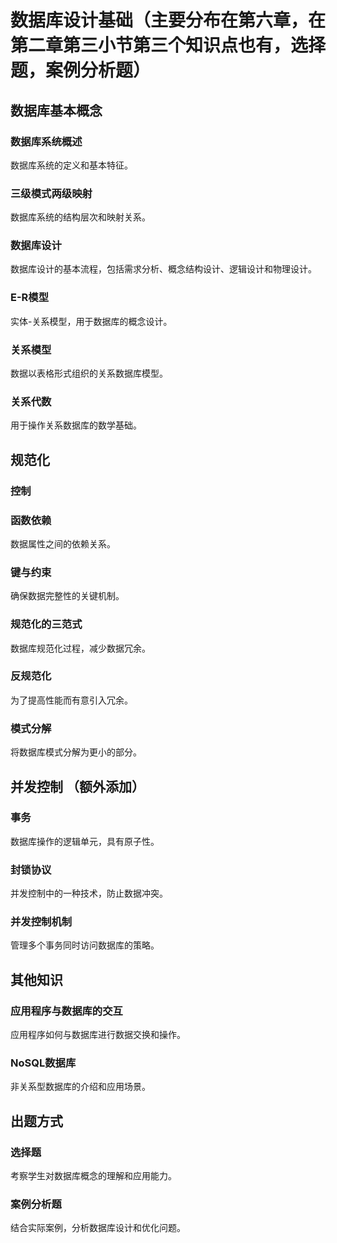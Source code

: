 <!--
 * @Author: YangFang
 * @Date: 2025-03-12 09:46:44
 * @LastEditTime: 2025-03-12 10:26:54
 * @Description: 
-->
# 数据库设计基础（主要分布在第六章，在第二章第三小节第三个知识点也有，选择题，案例分析题）

## 数据库基本概念
  ### 数据库系统概述
  数据库系统的定义和基本特征。

  ### 三级模式两级映射
  数据库系统的结构层次和映射关系。
  
  ### 数据库设计
  数据库设计的基本流程，包括需求分析、概念结构设计、逻辑设计和物理设计。

  ### E-R模型
  实体-关系模型，用于数据库的概念设计。

  ### 关系模型
  数据以表格形式组织的关系数据库模型。

  ### 关系代数
  用于操作关系数据库的数学基础。

## 规范化
  ### 控制

  ### 函数依赖
  数据属性之间的依赖关系。

  ### 键与约束
  确保数据完整性的关键机制。

  ### 规范化的三范式
  数据库规范化过程，减少数据冗余。

  ### 反规范化
  为了提高性能而有意引入冗余。

  ### 模式分解
  将数据库模式分解为更小的部分。

## 并发控制 （额外添加）

  ### 事务
  数据库操作的逻辑单元，具有原子性。

  ### 封锁协议
  并发控制中的一种技术，防止数据冲突。

  ### 并发控制机制
  管理多个事务同时访问数据库的策略。

## 其他知识

  ### 应用程序与数据库的交互
  应用程序如何与数据库进行数据交换和操作。

  ### NoSQL数据库
  非关系型数据库的介绍和应用场景。

## 出题方式
  ### 选择题
  考察学生对数据库概念的理解和应用能力。

  ### 案例分析题
  结合实际案例，分析数据库设计和优化问题。